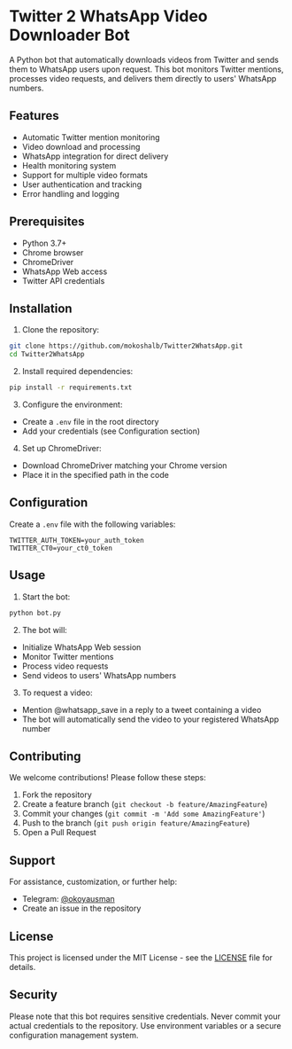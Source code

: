 # Twitter 2 WhatsApp Video Downloader Bot

A Python bot that automatically downloads videos from Twitter and sends them to WhatsApp users upon request. This bot monitors Twitter mentions, processes video requests, and delivers them directly to users' WhatsApp numbers.

## Features

- Automatic Twitter mention monitoring
- Video download and processing
- WhatsApp integration for direct delivery
- Health monitoring system
- Support for multiple video formats
- User authentication and tracking
- Error handling and logging

## Prerequisites

- Python 3.7+
- Chrome browser
- ChromeDriver
- WhatsApp Web access
- Twitter API credentials

## Installation

1. Clone the repository:
```bash
git clone https://github.com/mokoshalb/Twitter2WhatsApp.git
cd Twitter2WhatsApp
```

2. Install required dependencies:
```bash
pip install -r requirements.txt
```

3. Configure the environment:
- Create a `.env` file in the root directory
- Add your credentials (see Configuration section)

4. Set up ChromeDriver:
- Download ChromeDriver matching your Chrome version
- Place it in the specified path in the code

## Configuration

Create a `.env` file with the following variables:
```
TWITTER_AUTH_TOKEN=your_auth_token
TWITTER_CT0=your_ct0_token
```

## Usage

1. Start the bot:
```bash
python bot.py
```

2. The bot will:
- Initialize WhatsApp Web session
- Monitor Twitter mentions
- Process video requests
- Send videos to users' WhatsApp numbers

3. To request a video:
- Mention @whatsapp_save in a reply to a tweet containing a video
- The bot will automatically send the video to your registered WhatsApp number

## Contributing

We welcome contributions! Please follow these steps:

1. Fork the repository
2. Create a feature branch (`git checkout -b feature/AmazingFeature`)
3. Commit your changes (`git commit -m 'Add some AmazingFeature'`)
4. Push to the branch (`git push origin feature/AmazingFeature`)
5. Open a Pull Request

## Support

For assistance, customization, or further help:
- Telegram: [@okoyausman](https://t.me/okoyausman)
- Create an issue in the repository

## License

This project is licensed under the MIT License - see the [LICENSE](LICENSE) file for details.

## Security

Please note that this bot requires sensitive credentials. Never commit your actual credentials to the repository. Use environment variables or a secure configuration management system.